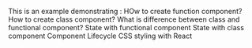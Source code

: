 This is an example demonstrating :
HOw to create function component?
How to create class component?
What is difference between class and functional component?
State with functional component
State with class component
Component Lifecycle
CSS styling with React
